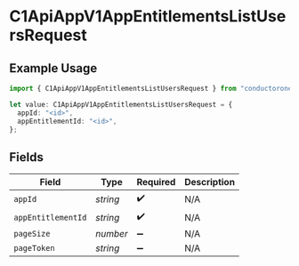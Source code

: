 # C1ApiAppV1AppEntitlementsListUsersRequest

## Example Usage

```typescript
import { C1ApiAppV1AppEntitlementsListUsersRequest } from "conductorone-sdk-typescript/sdk/models/operations";

let value: C1ApiAppV1AppEntitlementsListUsersRequest = {
  appId: "<id>",
  appEntitlementId: "<id>",
};
```

## Fields

| Field              | Type               | Required           | Description        |
| ------------------ | ------------------ | ------------------ | ------------------ |
| `appId`            | *string*           | :heavy_check_mark: | N/A                |
| `appEntitlementId` | *string*           | :heavy_check_mark: | N/A                |
| `pageSize`         | *number*           | :heavy_minus_sign: | N/A                |
| `pageToken`        | *string*           | :heavy_minus_sign: | N/A                |